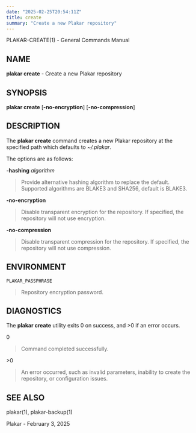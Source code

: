 ```yaml
---
date: "2025-02-25T20:54:11Z"
title: create
summary: "Create a new Plakar repository"
---
```

PLAKAR-CREATE(1) - General Commands Manual

## NAME

**plakar create** - Create a new Plakar repository

## SYNOPSIS

**plakar create**
\[**-no-encryption**]
\[**-no-compression**]

## DESCRIPTION

The
**plakar create**
command creates a new Plakar repository at the specified path which defaults to
*~/.plakar*.

The options are as follows:

**-hashing** *algorithm*

> Provide alternative hashing algorithm to replace the default.
> Supported algorithms are BLAKE3 and SHA256, default is BLAKE3.

**-no-encryption**

> Disable transparent encryption for the repository.
> If specified, the repository will not use encryption.

**-no-compression**

> Disable transparent compression for the repository.
> If specified, the repository will not use compression.

## ENVIRONMENT

`PLAKAR_PASSPHRASE`

> Repository encryption password.

## DIAGNOSTICS

The **plakar create** utility exits&#160;0 on success, and&#160;&gt;0 if an error occurs.

0

> Command completed successfully.

&gt;0

> An error occurred, such as invalid parameters, inability to create the
> repository, or configuration issues.

## SEE ALSO

plakar(1),
plakar-backup(1)

Plakar - February 3, 2025
